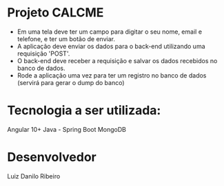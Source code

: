# Projeto CALCME

- Em uma tela deve ter um campo para digitar o seu nome, email e telefone, e ter um botão de enviar.
- A aplicação deve enviar os dados para o back-end utilizando uma requisição 'POST'.
- O back-end deve receber a requisição e salvar os dados recebidos no banco de dados.
- Rode a aplicação uma vez para ter um registro no banco de dados (servirá para gerar o dump do banco)

# Tecnologia a ser utilizada:

Angular 10+
Java - Spring Boot
MongoDB

# Desenvolvedor

Luiz Danilo Ribeiro
